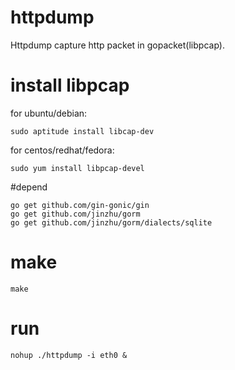 # httpdump

Httpdump capture http packet in gopacket(libpcap).

# install libpcap
for ubuntu/debian:

	sudo aptitude install libcap-dev

for centos/redhat/fedora:

	sudo yum install libpcap-devel


#depend

```
go get github.com/gin-gonic/gin
go get github.com/jinzhu/gorm
go get github.com/jinzhu/gorm/dialects/sqlite
```

# make
```
make
```

# run

```
nohup ./httpdump -i eth0 &
```
